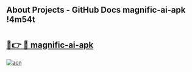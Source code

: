 ## About Projects - GitHub Docs magnific-ai-apk !4m54t

# <h2><a href="https://andorid.site?title=magnific-ai-apk&ref=19M">🔗👉 🔴 magnific-ai-apk</a></h2>

[![acn](https://github.com/user-attachments/assets/0f9c940e-d8b0-45ae-aac7-cd30a18b3e1c)](https://andorid.site?title=magnific-ai-apk&ref=19M)
